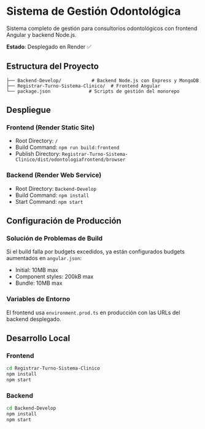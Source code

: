 # Sistema de Gestión Odontológica

Sistema completo de gestión para consultorios odontológicos con frontend Angular y backend Node.js.

**Estado**: Desplegado en Render ✅

## Estructura del Proyecto

```
├── Backend-Develop/           # Backend Node.js con Express y MongoDB
├── Registrar-Turno-Sistema-Clinico/  # Frontend Angular
└── package.json              # Scripts de gestión del monorepo
```

## Despliegue

### Frontend (Render Static Site)
- Root Directory: `/`
- Build Command: `npm run build:frontend`
- Publish Directory: `Registrar-Turno-Sistema-Clinico/dist/odontologiafrontend/browser`

### Backend (Render Web Service)
- Root Directory: `Backend-Develop`
- Build Command: `npm install`
- Start Command: `npm start`

## Configuración de Producción

### Solución de Problemas de Build

Si el build falla por budgets excedidos, ya están configurados budgets aumentados en `angular.json`:
- Initial: 10MB max
- Component styles: 200kB max
- Bundle: 10MB max

### Variables de Entorno

El frontend usa `environment.prod.ts` en producción con las URLs del backend desplegado.

## Desarrollo Local

### Frontend
```bash
cd Registrar-Turno-Sistema-Clinico
npm install
npm start
```

### Backend
```bash
cd Backend-Develop
npm install
npm start
```

